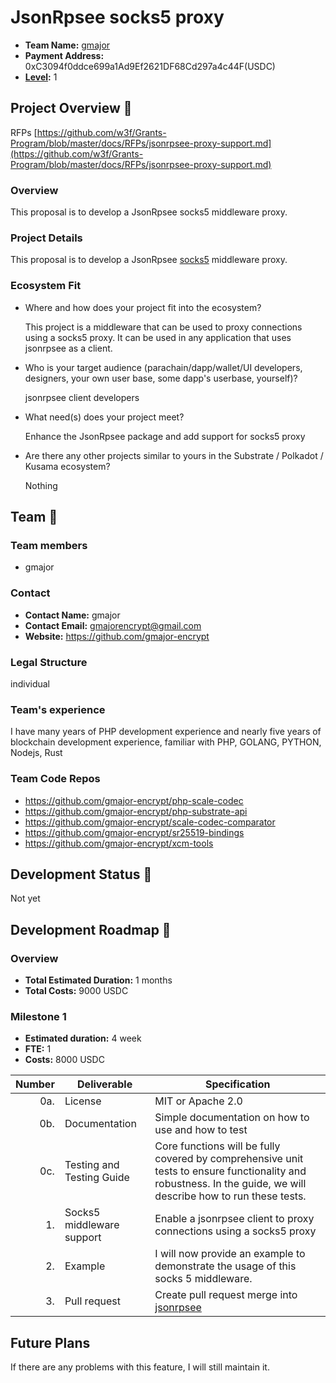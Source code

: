 # JsonRpsee socks5 proxy

* **Team Name:** [gmajor](https://github.com/gmajor-encrypt)
* **Payment Address:** 0xC3094f0ddce699a1Ad9Ef2621DF68Cd297a4c44F(USDC)
* **[Level](https://github.com/w3f/Grants-Program/tree/master#level_slider-levels):** 1

## Project Overview :page_facing_up:

RFPs [https://github.com/w3f/Grants-Program/blob/master/docs/RFPs/jsonrpsee-proxy-support.md](https://github.com/w3f/Grants-Program/blob/master/docs/RFPs/jsonrpsee-proxy-support.md)

### Overview

This proposal is to develop a JsonRpsee socks5 middleware proxy. 

### Project Details
    
This proposal is to develop a JsonRpsee [socks5](https://datatracker.ietf.org/doc/html/rfc1928) middleware proxy.


### Ecosystem Fit

- Where and how does your project fit into the ecosystem?

  This project is a middleware that can be used to proxy connections using a socks5 proxy. It can be used in any application that uses jsonrpsee as a client.

- Who is your target audience (parachain/dapp/wallet/UI developers, designers, your own user base, some dapp's userbase,
  yourself)?

  jsonrpsee client developers

- What need(s) does your project meet?

  Enhance the JsonRpsee package and add support for socks5 proxy

- Are there any other projects similar to yours in the Substrate / Polkadot / Kusama ecosystem?

   Nothing

## Team :busts_in_silhouette:

### Team members

* gmajor

### Contact

* **Contact Name:** gmajor
* **Contact Email:** gmajorencrypt@gmail.com
* **Website:** <https://github.com/gmajor-encrypt>

### Legal Structure

individual

### Team's experience

I have many years of PHP development experience and nearly five years of blockchain development experience, familiar
with PHP, GOLANG, PYTHON, Nodejs, Rust

### Team Code Repos

- https://github.com/gmajor-encrypt/php-scale-codec
- https://github.com/gmajor-encrypt/php-substrate-api
- https://github.com/gmajor-encrypt/scale-codec-comparator
- https://github.com/gmajor-encrypt/sr25519-bindings
- https://github.com/gmajor-encrypt/xcm-tools

## Development Status :open_book:

Not yet

## Development Roadmap :nut_and_bolt:

### Overview

* **Total Estimated Duration:** 1 months
* **Total Costs:** 9000 USDC

### Milestone 1


* **Estimated duration:** 4 week
* **FTE:**  1
* **Costs:** 8000 USDC

| Number | Deliverable               | Specification                                                                                                                                                   |
|-------:|---------------------------|-----------------------------------------------------------------------------------------------------------------------------------------------------------------|
|    0a. | License                   | MIT or Apache 2.0                                                                                                                                               |
|    0b. | Documentation             | Simple documentation on how to use and how to test                                                                                                              |
|    0c. | Testing and Testing Guide | Core functions will be fully covered by comprehensive unit tests to ensure functionality and robustness. In the guide, we will describe how to run these tests. |
|     1. | Socks5 middleware support | Enable a jsonrpsee client to proxy connections using a socks5 proxy                                                                                             |  
|     2. | Example	                  | I will now provide an example to demonstrate the usage of this socks 5 middleware.                                                                              |  
|     3. | Pull request              | Create pull request merge into [jsonrpsee](https://github.com/paritytech/jsonrpsee)                                                                             |  


## Future Plans

If there are any problems with this feature, I will still maintain it.